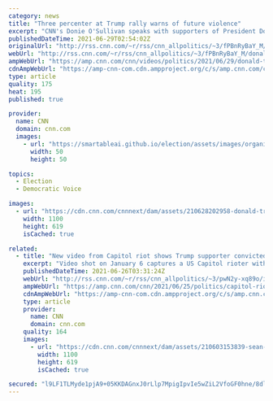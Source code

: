 ```yaml
---
category: news
title: "Three percenter at Trump rally warns of future violence"
excerpt: "CNN's Donie O'Sullivan speaks with supporters of President Donald Trump at a rally in Wellington, Ohio, who falsely believe that Trump won the 2020 election.\n    \n"
publishedDateTime: 2021-06-29T02:54:02Z
originalUrl: "http://rss.cnn.com/~r/rss/cnn_allpolitics/~3/fPBnRyBaY_M/donald-trump-rally-president-2020-election-osullivan-pkg-vpx-ebof.cnn"
webUrl: "http://rss.cnn.com/~r/rss/cnn_allpolitics/~3/fPBnRyBaY_M/donald-trump-rally-president-2020-election-osullivan-pkg-vpx-ebof.cnn"
ampWebUrl: "https://amp.cnn.com/cnn/videos/politics/2021/06/29/donald-trump-rally-president-2020-election-osullivan-pkg-vpx-ebof.cnn"
cdnAmpWebUrl: "https://amp-cnn-com.cdn.ampproject.org/c/s/amp.cnn.com/cnn/videos/politics/2021/06/29/donald-trump-rally-president-2020-election-osullivan-pkg-vpx-ebof.cnn"
type: article
quality: 175
heat: 195
published: true

provider:
  name: CNN
  domain: cnn.com
  images:
    - url: "https://smartableai.github.io/election/assets/images/organizations/cnn.com-50x50.jpg"
      width: 50
      height: 50

topics:
  - Election
  - Democratic Voice

images:
  - url: "https://cdn.cnn.com/cnnnext/dam/assets/210628202958-donald-trump-rally-president-2020-election-osullivan-pkg-vpx-ebof-00015214-super-tease.png"
    width: 1100
    height: 619
    isCached: true

related:
  - title: "New video from Capitol riot shows Trump supporter convicted of statutory rape heckling police"
    excerpt: "Video shot on January 6 captures a US Capitol rioter with a lengthy criminal history heckling police with a bullhorn and spraying an unknown substance toward them.\n    \n"
    publishedDateTime: 2021-06-26T03:31:24Z
    webUrl: "http://rss.cnn.com/~r/rss/cnn_allpolitics/~3/pwN2y-xq89o/index.html"
    ampWebUrl: "https://amp.cnn.com/cnn/2021/06/25/politics/capitol-riot-video-trump-supporter-heckling-police/index.html"
    cdnAmpWebUrl: "https://amp-cnn-com.cdn.ampproject.org/c/s/amp.cnn.com/cnn/2021/06/25/politics/capitol-riot-video-trump-supporter-heckling-police/index.html"
    type: article
    provider:
      name: CNN
      domain: cnn.com
    quality: 164
    images:
      - url: "https://cdn.cnn.com/cnnnext/dam/assets/210603153839-sean-mchugh-capitol-insurrection-super-tease.jpg"
        width: 1100
        height: 619
        isCached: true

secured: "l9LF1TLMyde1pjA9+05KKDAGnxJ0rLlp7MpigIpvIe5wZiL2VfoGF0hne/8dlHVIrsGfqkVkSwg/GljCTHd25z+VrDHumGat18zQX7O78aYKQnbBmvWYjjv9NYKIj6TqBha1lywxNLSzxCuRHiKs60RDWzJqIY5lEGqGMuyrSuV4KZP7TVpKEHzoQa4eWRFxvOhuCoGWCFptUr2C8VBeQR6+ScUtC9U9HZDLRJe479g1ZdDgaFwoX4dPNVQc2AY/8USgBB57u1U0AOPnkLD66VRR/GewXD+2730/EoRgqAALVRymuTCfREJsZA5rmwGXt6p2Sq7HvkqpDuUg5Kvhtc9BbOIs1NPgF0nNbGq2qKE=;3a89522U/kOXIP/KB+j21A=="
---
```


